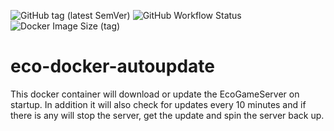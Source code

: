 ![GitHub tag (latest SemVer)](https://img.shields.io/github/v/tag/behesse/eco-docker-autoupdate?label=latest&style=flat-square)
![GitHub Workflow Status](https://img.shields.io/github/workflow/status/behesse/eco-docker-autoupdate/Docker?style=flat-square)
![Docker Image Size (tag)](https://img.shields.io/docker/image-size/behesse/eco-docker-autoupdate/latest?style=flat-square)

# eco-docker-autoupdate
This docker container will download or update the EcoGameServer on startup. In addition it will also check for updates every 10 minutes and if there is any will stop the server, get the update and spin the server back up.